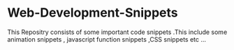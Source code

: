 # Web-Development-Snippets
This Repositry consists of  some important  code snippets .This include some animation snippets , javascript function snippets ,CSS snippets etc ...

